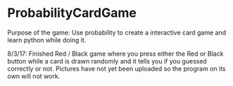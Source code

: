 # ProbabilityCardGame
Purpose of the game: Use probability to create a interactive card game and learn python while doing it.

8/3/17: Finished Red / Black game where you press either the Red or Black button while a card is drawn randomly and it tells you if you guessed correctly or not. Pictures have not yet been uploaded so the program on its own will not work.
